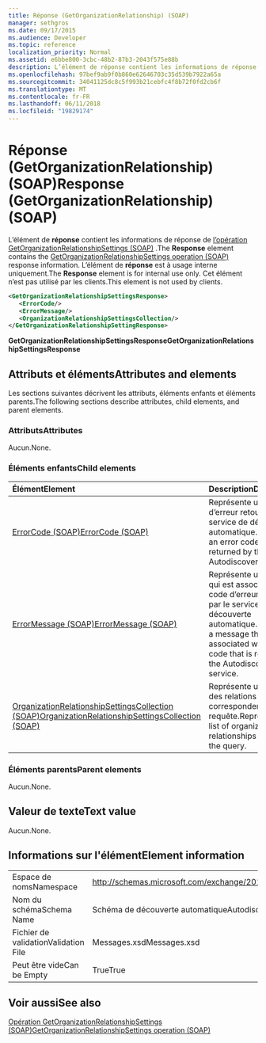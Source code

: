 ```yaml
---
title: Réponse (GetOrganizationRelationship) (SOAP)
manager: sethgros
ms.date: 09/17/2015
ms.audience: Developer
ms.topic: reference
localization_priority: Normal
ms.assetid: e6bbe800-3cbc-48b2-87b3-2043f575e88b
description: L’élément de réponse contient les informations de réponse de l’opération (SOAP) GetOrganizationRelationshipSettings. L’élément de réponse est à usage interne uniquement. Cet élément n’est pas utilisé par les clients.
ms.openlocfilehash: 97bef9ab9f0b860e62646703c35d539b7922a65a
ms.sourcegitcommit: 34041125dc8c5f993b21cebfc4f8b72f0fd2cb6f
ms.translationtype: MT
ms.contentlocale: fr-FR
ms.lasthandoff: 06/11/2018
ms.locfileid: "19829174"
---
```

# <a name="response-getorganizationrelationship-soap"></a><span data-ttu-id="a3cb7-105">Réponse (GetOrganizationRelationship) (SOAP)</span><span class="sxs-lookup"><span data-stu-id="a3cb7-105">Response (GetOrganizationRelationship) (SOAP)</span></span>

<span data-ttu-id="a3cb7-106">L’élément de **réponse** contient les informations de réponse de [l’opération GetOrganizationRelationshipSettings (SOAP)](getorganizationrelationshipsettings-operation-soap.md) .</span><span class="sxs-lookup"><span data-stu-id="a3cb7-106">The **Response** element contains the [GetOrganizationRelationshipSettings operation (SOAP)](getorganizationrelationshipsettings-operation-soap.md) response information.</span></span> <span data-ttu-id="a3cb7-107">L’élément de **réponse** est à usage interne uniquement.</span><span class="sxs-lookup"><span data-stu-id="a3cb7-107">The **Response** element is for internal use only.</span></span> <span data-ttu-id="a3cb7-108">Cet élément n’est pas utilisé par les clients.</span><span class="sxs-lookup"><span data-stu-id="a3cb7-108">This element is not used by clients.</span></span> 
  
```XML
<GetOrganizationRelationshipSettingsResponse>
   <ErrorCode/>
   <ErrorMessage/>
   <OrganizationRelationshipSettingsCollection/>
</GetOrganizationRelationshipSettingResponse>
```

 <span data-ttu-id="a3cb7-109">**GetOrganizationRelationshipSettingsResponse**</span><span class="sxs-lookup"><span data-stu-id="a3cb7-109">**GetOrganizationRelationshipSettingsResponse**</span></span>
## <a name="attributes-and-elements"></a><span data-ttu-id="a3cb7-110">Attributs et éléments</span><span class="sxs-lookup"><span data-stu-id="a3cb7-110">Attributes and elements</span></span>

<span data-ttu-id="a3cb7-111">Les sections suivantes décrivent les attributs, éléments enfants et éléments parents.</span><span class="sxs-lookup"><span data-stu-id="a3cb7-111">The following sections describe attributes, child elements, and parent elements.</span></span>
  
### <a name="attributes"></a><span data-ttu-id="a3cb7-112">Attributs</span><span class="sxs-lookup"><span data-stu-id="a3cb7-112">Attributes</span></span>

<span data-ttu-id="a3cb7-113">Aucun.</span><span class="sxs-lookup"><span data-stu-id="a3cb7-113">None.</span></span>
  
### <a name="child-elements"></a><span data-ttu-id="a3cb7-114">Éléments enfants</span><span class="sxs-lookup"><span data-stu-id="a3cb7-114">Child elements</span></span>

|<span data-ttu-id="a3cb7-115">**Élément**</span><span class="sxs-lookup"><span data-stu-id="a3cb7-115">**Element**</span></span>|<span data-ttu-id="a3cb7-116">**Description**</span><span class="sxs-lookup"><span data-stu-id="a3cb7-116">**Description**</span></span>|
|:-----|:-----|
|[<span data-ttu-id="a3cb7-117">ErrorCode (SOAP)</span><span class="sxs-lookup"><span data-stu-id="a3cb7-117">ErrorCode (SOAP)</span></span>](errorcode-soap.md) <br/> |<span data-ttu-id="a3cb7-118">Représente un code d’erreur retourné par le service de découverte automatique.</span><span class="sxs-lookup"><span data-stu-id="a3cb7-118">Represents an error code that is returned by the Autodiscover service.</span></span>  <br/> |
|[<span data-ttu-id="a3cb7-119">ErrorMessage (SOAP)</span><span class="sxs-lookup"><span data-stu-id="a3cb7-119">ErrorMessage (SOAP)</span></span>](errormessage-soap.md) <br/> |<span data-ttu-id="a3cb7-120">Représente un message qui est associé à un code d’erreur retourné par le service de découverte automatique.</span><span class="sxs-lookup"><span data-stu-id="a3cb7-120">Represents a message that is associated with an error code that is returned by the Autodiscover service.</span></span>  <br/> |
|[<span data-ttu-id="a3cb7-121">OrganizationRelationshipSettingsCollection (SOAP)</span><span class="sxs-lookup"><span data-stu-id="a3cb7-121">OrganizationRelationshipSettingsCollection (SOAP)</span></span>](organizationrelationshipsettingscollection-soap.md) <br/> |<span data-ttu-id="a3cb7-122">Représente une liste des relations qui correspondent à la requête.</span><span class="sxs-lookup"><span data-stu-id="a3cb7-122">Represents a list of organization relationships that match the query.</span></span>  <br/> |
   
### <a name="parent-elements"></a><span data-ttu-id="a3cb7-123">Éléments parents</span><span class="sxs-lookup"><span data-stu-id="a3cb7-123">Parent elements</span></span>

<span data-ttu-id="a3cb7-124">Aucun.</span><span class="sxs-lookup"><span data-stu-id="a3cb7-124">None.</span></span>
  
## <a name="text-value"></a><span data-ttu-id="a3cb7-125">Valeur de texte</span><span class="sxs-lookup"><span data-stu-id="a3cb7-125">Text value</span></span>

<span data-ttu-id="a3cb7-126">Aucun.</span><span class="sxs-lookup"><span data-stu-id="a3cb7-126">None.</span></span>
  
## <a name="element-information"></a><span data-ttu-id="a3cb7-127">Informations sur l'élément</span><span class="sxs-lookup"><span data-stu-id="a3cb7-127">Element information</span></span>

|||
|:-----|:-----|
|<span data-ttu-id="a3cb7-128">Espace de noms</span><span class="sxs-lookup"><span data-stu-id="a3cb7-128">Namespace</span></span>  <br/> |http://schemas.microsoft.com/exchange/2010/Autodiscover  <br/> |
|<span data-ttu-id="a3cb7-129">Nom du schéma</span><span class="sxs-lookup"><span data-stu-id="a3cb7-129">Schema Name</span></span>  <br/> |<span data-ttu-id="a3cb7-130">Schéma de découverte automatique</span><span class="sxs-lookup"><span data-stu-id="a3cb7-130">Autodiscover schema</span></span>  <br/> |
|<span data-ttu-id="a3cb7-131">Fichier de validation</span><span class="sxs-lookup"><span data-stu-id="a3cb7-131">Validation File</span></span>  <br/> |<span data-ttu-id="a3cb7-132">Messages.xsd</span><span class="sxs-lookup"><span data-stu-id="a3cb7-132">Messages.xsd</span></span>  <br/> |
|<span data-ttu-id="a3cb7-133">Peut être vide</span><span class="sxs-lookup"><span data-stu-id="a3cb7-133">Can be Empty</span></span>  <br/> |<span data-ttu-id="a3cb7-134">True</span><span class="sxs-lookup"><span data-stu-id="a3cb7-134">True</span></span>  <br/> |
   
## <a name="see-also"></a><span data-ttu-id="a3cb7-135">Voir aussi</span><span class="sxs-lookup"><span data-stu-id="a3cb7-135">See also</span></span>



[<span data-ttu-id="a3cb7-136">Opération GetOrganizationRelationshipSettings (SOAP)</span><span class="sxs-lookup"><span data-stu-id="a3cb7-136">GetOrganizationRelationshipSettings operation (SOAP)</span></span>](getorganizationrelationshipsettings-operation-soap.md)


